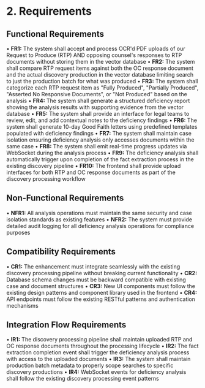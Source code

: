 # 2. Requirements

## Functional Requirements

• **FR1:** The system shall accept and process OCR'd PDF uploads of our Request to Produce (RTP) AND opposing counsel's responses to RTP documents without storing them in the vector database
• **FR2:** The system shall compare RTP request items against both the OC response document and the actual discovery production in the vector database limiting search to just the production batch for what was produced
• **FR3:** The system shall categorize each RTP request item as "Fully Produced", "Partially Produced", "Asserted No Responsive Documents", or "Not Produced" based on the analysis
• **FR4:** The system shall generate a structured deficiency report showing the analysis results with supporting evidence from the vector database
• **FR5:** The system shall provide an interface for legal teams to review, edit, and add contextual notes to the deficiency findings
• **FR6:** The system shall generate 10-day Good Faith letters using predefined templates populated with deficiency findings
• **FR7:** The system shall maintain case isolation ensuring deficiency analysis only accesses documents within the same case
• **FR8:** The system shall emit real-time progress updates via WebSocket during the analysis process
• **FR9:** The deficiency analysis shall automatically trigger upon completion of the fact extraction process in the existing discovery pipeline
• **FR10:** The frontend shall provide upload interfaces for both RTP and OC response documents as part of the discovery processing workflow

## Non-Functional Requirements

• **NFR1:** All analysis operations must maintain the same security and case isolation standards as existing features
• **NFR2:** The system must provide detailed audit logging for all deficiency analysis operations for compliance purposes

## Compatibility Requirements

• **CR1:** The enhancement must integrate seamlessly with the existing discovery processing pipeline without breaking current functionality
• **CR2:** Database schema changes must be backward compatible with existing case and document structures
• **CR3:** New UI components must follow the existing design patterns and component library used in the frontend
• **CR4:** API endpoints must follow the existing RESTful patterns and authentication mechanisms

## Integration Flow Requirements

• **IR1:** The discovery processing pipeline shall maintain uploaded RTP and OC response documents throughout the processing lifecycle
• **IR2:** The fact extraction completion event shall trigger the deficiency analysis process with access to the uploaded documents
• **IR3:** The system shall maintain production batch metadata to properly scope searches to specific discovery productions
• **IR4:** WebSocket events for deficiency analysis shall follow the existing discovery processing event patterns

